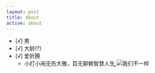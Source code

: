 ```yaml
---
layout: post
title: About
active: about
---
```



  + [√] 男
  + [√] 大龄(?)
  + [√] 爱折腾
    - 小打小闹无伤大雅，百无聊赖智慧人生֛͚
![我们不一样](https://i.loli.net/2018/05/11/5af5442510981.jpg)
 